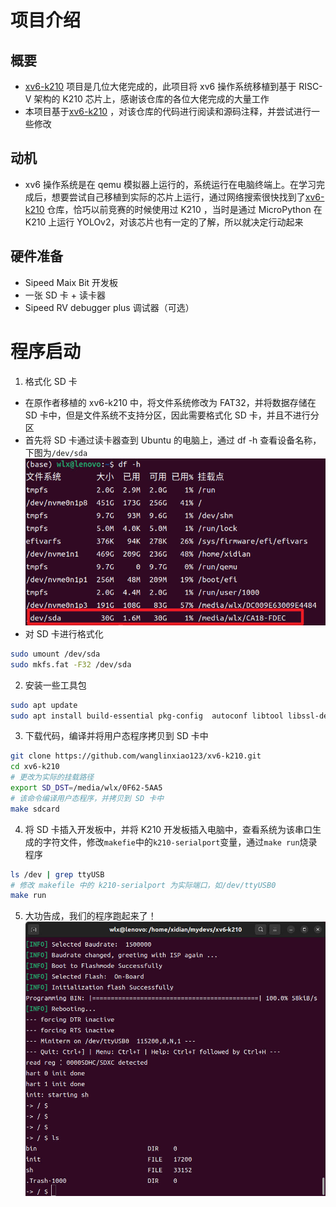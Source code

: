 # 项目介绍
## 概要
- [xv6-k210](https://github.com/HUST-OS/xv6-k210 ) 项目是几位大佬完成的，此项目将 xv6 操作系统移植到基于 RISC-V 架构的 K210 芯片上，感谢该仓库的各位大佬完成的大量工作
- 本项目基于[xv6-k210](https://github.com/HUST-OS/xv6-k210 ) ，对该仓库的代码进行阅读和源码注释，并尝试进行一些修改
## 动机
- xv6 操作系统是在 qemu 模拟器上运行的，系统运行在电脑终端上。在学习完成后，想要尝试自己移植到实际的芯片上运行，通过网络搜索很快找到了[xv6-k210](https://github.com/HUST-OS/xv6-k210 ) 仓库，恰巧以前竞赛的时候使用过 K210 ，当时是通过 MicroPython 在 K210 上运行 YOLOv2，对该芯片也有一定的了解，所以就决定行动起来
## 硬件准备
- Sipeed Maix Bit 开发板
- 一张 SD 卡 + 读卡器
- Sipeed RV debugger plus 调试器（可选）

# 程序启动
1. 格式化 SD 卡
- 在原作者移植的 xv6-k210 中，将文件系统修改为 FAT32，并将数据存储在 SD 卡中，但是文件系统不支持分区，因此需要格式化 SD 卡，并且不进行分区
- 首先将 SD 卡通过读卡器查到 Ubuntu 的电脑上，通过 df -h 查看设备名称，下图为`/dev/sda`
![](./img/1.jpg)
- 对 SD 卡进行格式化
```bash
sudo umount /dev/sda
sudo mkfs.fat -F32 /dev/sda
```


2. 安装一些工具包
```bash
sudo apt update
sudo apt install build-essential pkg-config  autoconf libtool libssl-dev flex bison ninja-build libglib2.0-dev libpixman-1-dev libslirp-dev libncurses5-dev libncursesw5-dev git build-essential gdb-multiarch qemu-system-misc gcc-riscv64-linux-gnu binutils-riscv64-linux-gnu gcc-riscv64-unknown-elf
```

3. 下载代码，编译并将用户态程序拷贝到 SD 卡中
```bash
git clone https://github.com/wanglinxiao123/xv6-k210.git
cd xv6-k210
# 更改为实际的挂载路径
export SD_DST=/media/wlx/0F62-5AA5
# 该命令编译用户态程序，并拷贝到 SD 卡中
make sdcard
```

4. 将 SD 卡插入开发板中，并将 K210 开发板插入电脑中，查看系统为该串口生成的字符文件，修改`makefie`中的`k210-serialport`变量，通过`make run`烧录程序
```bash
ls /dev | grep ttyUSB
# 修改 makefile 中的 k210-serialport 为实际端口，如/dev/ttyUSB0
make run
```

5. 大功告成，我们的程序跑起来了！
![](./img/2.jpg)